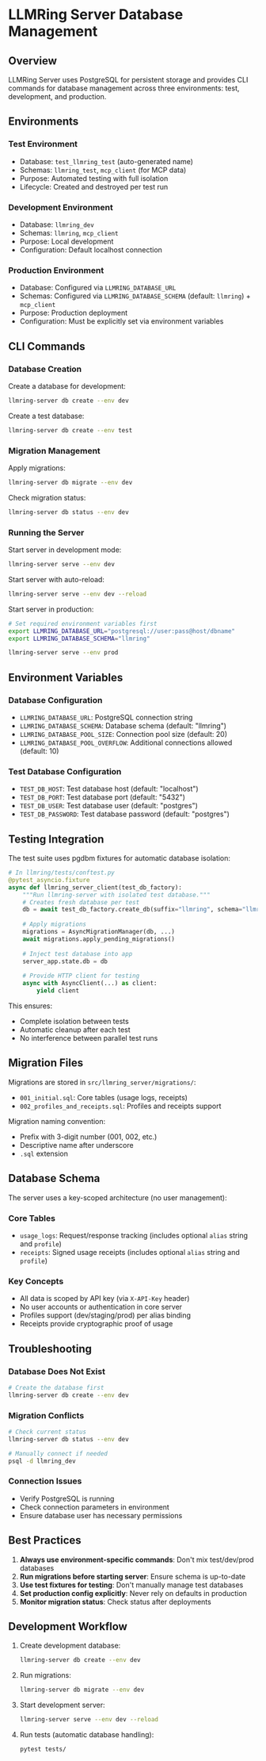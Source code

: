 # LLMRing Server Database Management

## Overview

LLMRing Server uses PostgreSQL for persistent storage and provides CLI commands for database management across three environments: test, development, and production.

## Environments

### Test Environment
- Database: `test_llmring_test` (auto-generated name)
- Schemas: `llmring_test`, `mcp_client` (for MCP data)
- Purpose: Automated testing with full isolation
- Lifecycle: Created and destroyed per test run

### Development Environment
- Database: `llmring_dev`
- Schemas: `llmring`, `mcp_client`
- Purpose: Local development
- Configuration: Default localhost connection

### Production Environment
- Database: Configured via `LLMRING_DATABASE_URL`
- Schemas: Configured via `LLMRING_DATABASE_SCHEMA` (default: `llmring`) + `mcp_client`
- Purpose: Production deployment
- Configuration: Must be explicitly set via environment variables

## CLI Commands

### Database Creation

Create a database for development:
```bash
llmring-server db create --env dev
```

Create a test database:
```bash
llmring-server db create --env test
```

### Migration Management

Apply migrations:
```bash
llmring-server db migrate --env dev
```

Check migration status:
```bash
llmring-server db status --env dev
```

### Running the Server

Start server in development mode:
```bash
llmring-server serve --env dev
```

Start server with auto-reload:
```bash
llmring-server serve --env dev --reload
```

Start server in production:
```bash
# Set required environment variables first
export LLMRING_DATABASE_URL="postgresql://user:pass@host/dbname"
export LLMRING_DATABASE_SCHEMA="llmring"

llmring-server serve --env prod
```

## Environment Variables

### Database Configuration
- `LLMRING_DATABASE_URL`: PostgreSQL connection string
- `LLMRING_DATABASE_SCHEMA`: Database schema (default: "llmring")
- `LLMRING_DATABASE_POOL_SIZE`: Connection pool size (default: 20)
- `LLMRING_DATABASE_POOL_OVERFLOW`: Additional connections allowed (default: 10)

### Test Database Configuration
- `TEST_DB_HOST`: Test database host (default: "localhost")
- `TEST_DB_PORT`: Test database port (default: "5432")
- `TEST_DB_USER`: Test database user (default: "postgres")
- `TEST_DB_PASSWORD`: Test database password (default: "postgres")

## Testing Integration

The test suite uses pgdbm fixtures for automatic database isolation:

```python
# In llmring/tests/conftest.py
@pytest_asyncio.fixture
async def llmring_server_client(test_db_factory):
    """Run llmring-server with isolated test database."""
    # Creates fresh database per test
    db = await test_db_factory.create_db(suffix="llmring", schema="llmring_test")
    
    # Apply migrations
    migrations = AsyncMigrationManager(db, ...)
    await migrations.apply_pending_migrations()
    
    # Inject test database into app
    server_app.state.db = db
    
    # Provide HTTP client for testing
    async with AsyncClient(...) as client:
        yield client
```

This ensures:
- Complete isolation between tests
- Automatic cleanup after each test
- No interference between parallel test runs

## Migration Files

Migrations are stored in `src/llmring_server/migrations/`:
- `001_initial.sql`: Core tables (usage logs, receipts)
- `002_profiles_and_receipts.sql`: Profiles and receipts support

Migration naming convention:
- Prefix with 3-digit number (001, 002, etc.)
- Descriptive name after underscore
- `.sql` extension

## Database Schema

The server uses a key-scoped architecture (no user management):

### Core Tables
- `usage_logs`: Request/response tracking (includes optional `alias` string and `profile`)
- `receipts`: Signed usage receipts (includes optional `alias` string and `profile`)

### Key Concepts
- All data is scoped by API key (via `X-API-Key` header)
- No user accounts or authentication in core server
- Profiles support (dev/staging/prod) per alias binding
- Receipts provide cryptographic proof of usage

## Troubleshooting

### Database Does Not Exist
```bash
# Create the database first
llmring-server db create --env dev
```

### Migration Conflicts
```bash
# Check current status
llmring-server db status --env dev

# Manually connect if needed
psql -d llmring_dev
```

### Connection Issues
- Verify PostgreSQL is running
- Check connection parameters in environment
- Ensure database user has necessary permissions

## Best Practices

1. **Always use environment-specific commands**: Don't mix test/dev/prod databases
2. **Run migrations before starting server**: Ensure schema is up-to-date
3. **Use test fixtures for testing**: Don't manually manage test databases
4. **Set production config explicitly**: Never rely on defaults in production
5. **Monitor migration status**: Check status after deployments

## Development Workflow

1. Create development database:
   ```bash
   llmring-server db create --env dev
   ```

2. Run migrations:
   ```bash
   llmring-server db migrate --env dev
   ```

3. Start development server:
   ```bash
   llmring-server serve --env dev --reload
   ```

4. Run tests (automatic database handling):
   ```bash
   pytest tests/
   ```